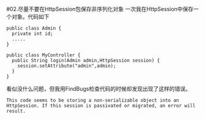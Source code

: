 #02.尽量不要在HttpSession包保存非序列化对象
  一次我在HttpSession中保存一个对象。代码如下
  
    public class Admin {
      private int id;
      .....
    }
    
    public class MyController {
      public String login(Admin admin,HttpSession session) {
        session.setAttribute("admin",admin);
      }
    } 

  看似没什么问题，但我用FindBugs检查代码的时候却发现出现了这样的错误。
  
    This code seems to be storing a non-serializable object into an HttpSession. If this session is passivated or migrated, an error will result. 
    
  
